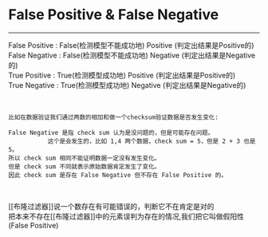 # False Positive & False Negative

---

False Positive : False(检测模型不能成功地) Positive (判定出结果是Positive的)   
False Negative : False(检测模型不能成功地) Negative (判定出结果是Negative的)   
True Positive : True(检测模型成功地) Positive (判定出结果是Positive的)   
True Negative : True(检测模型成功地) Negative (判定出结果是Negative的)   

<br>

```text
比如在数据验证我们通过两数的相加和做一个checksum验证数据是否发生变化:   

False Negative 是指 check sum 认为是没问题的，但是可能存在问题。  
           这个是会发生的，比如 1,4 两个数据，check sum = 5，但是 2 + 3 也是 5。  
所以 check sum 相同不能证明数据一定没有发生变化。  
但是 check sum 不同就表示原始数据肯定发生了变化。  
因此 check sum 是存在 False Negative 但不存在 False Positive 的。
```
<br>

[[布隆过滤器]]说一个数存在有可能错误的，判断它不在肯定是对的   
把本来不存在[[布隆过滤器]]中的元素误判为存在的情况,我们把它叫做假阳性(False Positive)